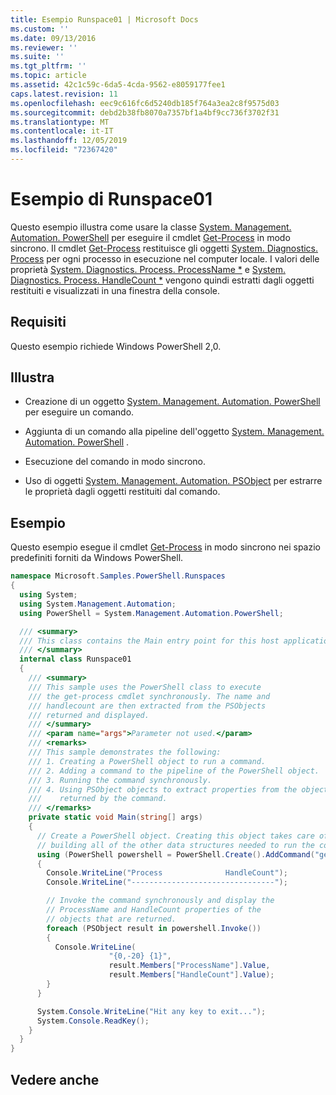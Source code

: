 ```yaml
---
title: Esempio Runspace01 | Microsoft Docs
ms.custom: ''
ms.date: 09/13/2016
ms.reviewer: ''
ms.suite: ''
ms.tgt_pltfrm: ''
ms.topic: article
ms.assetid: 42c1c59c-6da5-4cda-9562-e8059177fee1
caps.latest.revision: 11
ms.openlocfilehash: eec9c616fc6d5240db185f764a3ea2c8f9575d03
ms.sourcegitcommit: debd2b38fb8070a7357bf1a4bf9cc736f3702f31
ms.translationtype: MT
ms.contentlocale: it-IT
ms.lasthandoff: 12/05/2019
ms.locfileid: "72367420"
---
```

# <a name="runspace01-sample"></a>Esempio di Runspace01

Questo esempio illustra come usare la classe [System. Management. Automation. PowerShell](/dotnet/api/system.management.automation.powershell) per eseguire il cmdlet [Get-Process](/powershell/module/Microsoft.PowerShell.Management/Get-Process) in modo sincrono. Il cmdlet [Get-Process](/powershell/module/Microsoft.PowerShell.Management/Get-Process) restituisce gli oggetti [System. Diagnostics. Process](/dotnet/api/System.Diagnostics.Process) per ogni processo in esecuzione nel computer locale. I valori delle proprietà [System. Diagnostics. Process. ProcessName *](/dotnet/api/System.Diagnostics.Process.ProcessName) e [System. Diagnostics. Process. HandleCount *](/dotnet/api/System.Diagnostics.Process.Handlecount) vengono quindi estratti dagli oggetti restituiti e visualizzati in una finestra della console.

## <a name="requirements"></a>Requisiti

 Questo esempio richiede Windows PowerShell 2,0.

## <a name="demonstrates"></a>Illustra

- Creazione di un oggetto [System. Management. Automation. PowerShell](/dotnet/api/system.management.automation.powershell) per eseguire un comando.

- Aggiunta di un comando alla pipeline dell'oggetto [System. Management. Automation. PowerShell](/dotnet/api/system.management.automation.powershell) .

- Esecuzione del comando in modo sincrono.

- Uso di oggetti [System. Management. Automation. PSObject](/dotnet/api/System.Management.Automation.PSObject) per estrarre le proprietà dagli oggetti restituiti dal comando.

## <a name="example"></a>Esempio

 Questo esempio esegue il cmdlet [Get-Process](/powershell/module/Microsoft.PowerShell.Management/Get-Process) in modo sincrono nei spazio predefiniti forniti da Windows PowerShell.

```csharp
namespace Microsoft.Samples.PowerShell.Runspaces
{
  using System;
  using System.Management.Automation;
  using PowerShell = System.Management.Automation.PowerShell;

  /// <summary>
  /// This class contains the Main entry point for this host application.
  /// </summary>
  internal class Runspace01
  {
    /// <summary>
    /// This sample uses the PowerShell class to execute
    /// the get-process cmdlet synchronously. The name and
    /// handlecount are then extracted from the PSObjects
    /// returned and displayed.
    /// </summary>
    /// <param name="args">Parameter not used.</param>
    /// <remarks>
    /// This sample demonstrates the following:
    /// 1. Creating a PowerShell object to run a command.
    /// 2. Adding a command to the pipeline of the PowerShell object.
    /// 3. Running the command synchronously.
    /// 4. Using PSObject objects to extract properties from the objects
    ///    returned by the command.
    /// </remarks>
    private static void Main(string[] args)
    {
      // Create a PowerShell object. Creating this object takes care of
      // building all of the other data structures needed to run the command.
      using (PowerShell powershell = PowerShell.Create().AddCommand("get-process"))
      {
        Console.WriteLine("Process              HandleCount");
        Console.WriteLine("--------------------------------");

        // Invoke the command synchronously and display the
        // ProcessName and HandleCount properties of the
        // objects that are returned.
        foreach (PSObject result in powershell.Invoke())
        {
          Console.WriteLine(
                      "{0,-20} {1}",
                      result.Members["ProcessName"].Value,
                      result.Members["HandleCount"].Value);
        }
      }

      System.Console.WriteLine("Hit any key to exit...");
      System.Console.ReadKey();
    }
  }
}
```

## <a name="see-also"></a>Vedere anche
